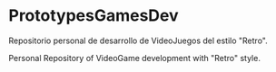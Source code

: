 # PrototypesGamesDev
Repositorio personal de desarrollo de VideoJuegos del estilo "Retro". 

Personal Repository of VideoGame development with "Retro" style.
